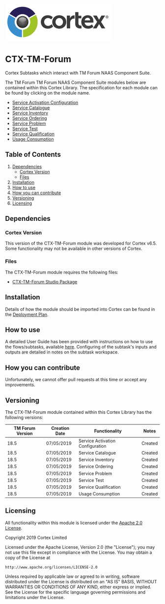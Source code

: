 <a href="https://www.cortex-ia.com/" target="_blank"><img src="https://github.com/CortexIATest/CTXImages/blob/master/Cortex-350-120.png" alt="Welcome to Cortex!" width="350" height="120" border="0"></a>

# CTX-TM-Forum
Cortex Subtasks which interact with TM Forum NAAS Component Suite.

The TM Forum TM Forum NAAS Component Suite modules below are contained within this Cortex Library. The specification for each module can be found by clicking on the module name.
* [Service Activation Configuration](https://github.com/CortexIATest/CTX-TM-Forum/blob/master/TM%20Forum%20Documentation/TMF640%20Service%20Activation%20and%20Configuration%20API%20REST%20Specification.pdf)
* [Service Catalogue](https://github.com/CortexIATest/CTX-TM-Forum/blob/master/TM%20Forum%20Documentation/TMF633%20Service%20Catalog%20Management%20API%20REST%20Specification.pdf)
* [Service Inventory](https://github.com/CortexIATest/CTX-TM-Forum/blob/master/TM%20Forum%20Documentation/TMF638%20Service%20Inventory%20API%20REST%20Specification.pdf)
* [Service Ordering](https://github.com/CortexIATest/CTX-TM-Forum/blob/master/TM%20Forum%20Documentation/TMF641%20Service%20Ordering%20API%20REST%20Specification.pdf)
* [Service Problem](https://github.com/CortexIATest/CTX-TM-Forum/blob/master/TM%20Forum%20Documentation/TMF656%20Service%20Problem%20Management%20API%20REST%20Specification.pdf)
* [Service Test](https://github.com/CortexIATest/CTX-TM-Forum/blob/master/TM%20Forum%20Documentation/TMF653%20Service%20Test%20Management%20API%20REST%20Specification.pdf)
* [Service Qualification](https://github.com/CortexIATest/CTX-TM-Forum/blob/master/TM%20Forum%20Documentation/TMF645%20Service%20Qualification%20Management%20API%20REST%20Specification.pdf)
* [Usage Consumption](https://github.com/CortexIATest/CTX-TM-Forum/blob/master/TM%20Forum%20Documentation/TMF677%20Usage%20Consumption%20API%20REST%20Specification.pdf)

## Table of Contents
1) [Dependencies](#dependencies)
    * [Cortex Version](#cortex-version)
    * [Files](#files)
1) [Installation](#installation)
1) [How to use](#how-to-use)
1) [How you can contribute](#how-you-can-contribute)
1) [Versioning](#versioning)
1) [Licensing](#licensing)

## Dependencies
### Cortex Version
This version of the CTX-TM-Forum module was developed for Cortex v6.5. Some functionality may not be available in other versions of Cortex.

### Files
The CTX-TM-Forum module requires the following files:
* [CTX-TM-Forum Studio Package](https://github.com/CortexIATest/CTX-TM-Forum/releases/download/v1.0/CTX-TM-Forum.studiopkg)

## Installation
Details of how the module should be imported into Cortex can be found in the [Deployment Plan](https://github.com/CortexIATest/CTX-TM-Forum/blob/master/CTX-TM-Forum%20-%20Deployment%20Plan.pdf).

## How to use
A detailed User Guide has been provided with instructions on how to use the flows/subtasks, available [here](https://github.com/CortexIATest/CTX-TM-Forum/blob/master/CTX-TM-Forum%20-%20User%20Guide.pdf). Configuring of the subtask's inputs and outputs are detailed in notes on the subtask workspace.

## How you can contribute
Unfortunately, we cannot offer pull requests at this time or accept any improvements.

## Versioning
The CTX-TM-Forum module contained within this Cortex Library has the following versions:

TM Forum Version | Creation Date | Functionality | Notes
------------- | ----------- | ----------- | -----------
18.5 | 07/05/2019 | Service Activation Configuration | Created
18.5 | 07/05/2019 | Service Catalogue | Created
18.5 | 07/05/2019 | Service Inventory | Created
18.5 | 07/05/2019 | Service Ordering | Created
18.5 | 07/05/2019 | Service Problem | Created
18.5 | 07/05/2019 | Service Test | Created
18.5 | 07/05/2019 | Service Qualification | Created
18.5 | 07/05/2019 | Usage Consumption | Created

## Licensing
All functionality within this module is licensed under the [Apache 2.0 License](https://www.apache.org/licenses/LICENSE-2.0).

Copyright 2019 Cortex Limited

Licensed under the Apache License, Version 2.0 (the "License");
you may not use this file except in compliance with the License.
You may obtain a copy of the License at

    http://www.apache.org/licenses/LICENSE-2.0

Unless required by applicable law or agreed to in writing, software
distributed under the License is distributed on an "AS IS" BASIS,
WITHOUT WARRANTIES OR CONDITIONS OF ANY KIND, either express or implied.
See the License for the specific language governing permissions and
limitations under the License.
